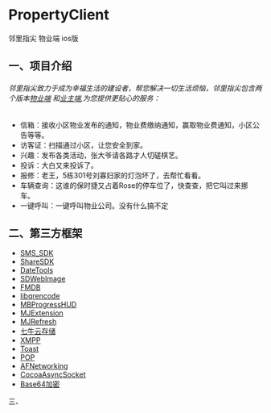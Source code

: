 # PropertyClient
邻里指尖 物业端 ios版

一、项目介绍
-----------
###### 邻里指尖致力于成为幸福生活的建设者，帮您解决一切生活烦恼，邻里指尖包含两个版本[物业端](https://github.com/MoPellet/PropertyClient) 和[业主端](https://github.com/MoPellet/PropertyOwnerClient),为您提供更贴心的服务：
* 信箱：接收小区物业发布的通知，物业费缴纳通知，赢取物业费通知，小区公告等等。
* 访客证：扫描通过小区，让您安全到家。
* 兴趣：发布各类活动，张大爷请各路才人切磋棋艺。
* 投诉：大白又来投诉了。
* 报修：老王，5栋301号刘寡妇家的灯泡坏了，去帮忙看看。
* 车辆查询：这谁的保时捷又占着Rose的停车位了，快查查，把它叫过来挪车。
* 一键呼叫：一键呼叫物业公司。没有什么搞不定

二、第三方框架
-------------
* [SMS_SDK](http://sms.mob.com/#/sms)
* [ShareSDK](http://sms.mob.com/#/downloadDetail/ShareSDK/ios)
* [DateTools]()
* [SDWebImage]()
* [FMDB]()
* [libqrencode]()
* [MBProgressHUD]()
* [MJExtension]()
* [MJRefresh]()
* [七牛云存储]()
* [XMPP]()
* [Toast]()
* [POP]()
* [AFNetworking]()
* [CocoaAsyncSocket]()
* [Base64加密]()

三、
